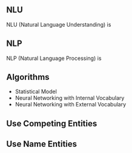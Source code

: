 ## NLU ##
NLU (Natural Language Understanding) is 

## NLP ##
NLP (Natural Language Processing) is 

## Algorithms ##

- Statistical Model
- Neural Networking with Internal Vocabulary
- Neural Networking with External Vocabulary

## Use Competing Entities ##

## Use Name Entities ##
